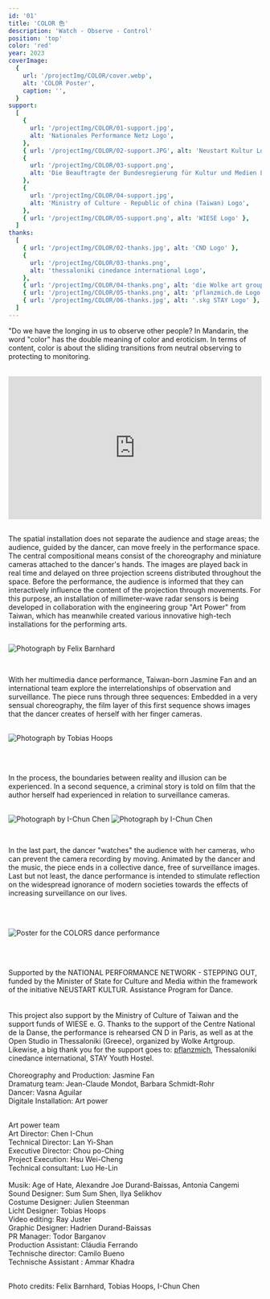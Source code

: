 ```yaml
---
id: '01'
title: 'COLOR ⾊'
description: 'Watch - Observe - Control'
position: 'top'
color: 'red'
year: 2023
coverImage:
  {
    url: '/projectImg/COLOR/cover.webp',
    alt: 'COLOR Poster',
    caption: '',
  }
support:
  [
    {
      url: '/projectImg/COLOR/01-support.jpg',
      alt: 'Nationales Performance Netz Logo',
    },
    { url: '/projectImg/COLOR/02-support.JPG', alt: 'Neustart Kultur Logo' },
    {
      url: '/projectImg/COLOR/03-support.png',
      alt: 'Die Beauftragte der Bundesregierung für Kultur und Medien Logo',
    },
    {
      url: '/projectImg/COLOR/04-support.jpg',
      alt: 'Ministry of Culture - Republic of china (Taiwan) Logo',
    },
    { url: '/projectImg/COLOR/05-support.png', alt: 'WIESE Logo' },
  ]
thanks:
  [
    { url: '/projectImg/COLOR/02-thanks.jpg', alt: 'CND Logo' },
    {
      url: '/projectImg/COLOR/03-thanks.png',
      alt: 'thessaloniki cinedance international Logo',
    },
    { url: '/projectImg/COLOR/04-thanks.png', alt: 'die Wolke art group Logo' },
    { url: '/projectImg/COLOR/05-thanks.png', alt: 'pflanzmich.de Logo' },
    { url: '/projectImg/COLOR/06-thanks.jpg', alt: '.skg STAY Logo' },
  ]
---
```


"Do we have the longing in us to observe other people? In Mandarin, the word
"color" has the double meaning of color and eroticism. In terms of content,
color is about the sliding transitions from neutral observing to protecting to
monitoring.
<br>
<br>
<div style="padding:56.25% 0 0 0;position:relative;"><iframe src="https://player.vimeo.com/video/826468069?h=89646c9918&autoplay=1&loop=1" style="position:absolute;top:0;left:0;width:100%;height:100%;" frameborder="0" allow="autoplay; fullscreen; picture-in-picture" allowfullscreen></iframe></div><script src="https://player.vimeo.com/api/player.js"></script>

<br>

The spatial installation does not separate the audience and stage areas; the
audience, guided by the dancer, can move freely in the performance space.
The central compositional means consist of the choreography and miniature
cameras attached to the dancer's hands. The images are played back in real
time and delayed on three projection screens distributed throughout the
space. Before the performance, the audience is informed that they can
interactively influence the content of the projection through movements. For
this purpose, an installation of millimeter-wave radar sensors is being
developed in collaboration with the engineering group "Art Power" from
Taiwan, which has meanwhile created various innovative high-tech
installations for the performing arts.
<br>
<br>

![Photograph by Felix Barnhard](/projectImg/COLOR/color-1.webp)

<br>

With her multimedia dance performance, Taiwan-born Jasmine Fan and an
international team explore the interrelationships of observation and
surveillance. The piece runs through three sequences: Embedded in a very
sensual choreography, the film layer of this first sequence shows images that
the dancer creates of herself with her finger cameras. 
<br>
<br>

![Photograph by Tobias Hoops](/projectImg/COLOR/color-2.webp)

<br>
<br>

In the process, the boundaries between reality and illusion can be experienced. In a second
sequence, a criminal story is told on film that the author herself had
experienced in relation to surveillance cameras. 
<br>
<br>

![Photograph by I-Chun Chen](/projectImg/COLOR/color-3.webp)
![Photograph by I-Chun Chen](/projectImg/COLOR/color-4.webp)

<br>

In the last part, the dancer "watches" the audience with her cameras, who can prevent the camera
recording by moving. Animated by the dancer and the music, the piece ends
in a collective dance, free of surveillance images. Last but not least, the
dance performance is intended to stimulate reflection on the widespread
ignorance of modern societies towards the effects of increasing surveillance
on our lives.

<br>
<br>

![Poster for the COLORS dance performance](/projectImg/COLOR/poster.webp)

<br>
<br>

Supported by the NATIONAL PERFORMANCE NETWORK - STEPPING OUT, funded by the Minister of State for Culture and Media within the framework of the initiative NEUSTART KULTUR. Assistance Program for Dance.  
<br>
<br>
This project also support by the Ministry of Culture of Taiwan and the support funds of WIESE e. G. Thanks to the support of the Centre National de la Danse, the performance is rehearsed CN D in Paris, as well as at the Open Studio in Thessaloniki (Greece), organized by Wolke Artgroup. Likewise, a big thank you for the support goes to: <a href="https://www.pflanzmich.de/" target="_blank">pflanzmich</a>, Thessaloniki cinedance international, STAY Youth Hostel.
<br>
<br>
Choreography and Production: Jasmine Fan<br>
Dramaturg team: Jean-Claude Mondot, Barbara Schmidt-Rohr<br>
Dancer: Vasna Aguilar<br>
Digitale Installation: Art power<br><br>

Art power team <br>
Art Director: Chen I-Chun<br>
Technical Director: Lan Yi-Shan<br>
Executive Director: Chou po-Ching<br>
Project Execution: Hsu Wei-Cheng<br>
Technical consultant: Luo He-Lin<br><br>
Musik: Age of Hate, Alexandre Joe Durand-Baissas, Antonia Cangemi<br>
Sound Designer: Sum Sum Shen, Ilya Selikhov<br>
Costume Designer: Julien Steenman<br>
Licht Designer: Tobias Hoops<br>
Video editing: Ray Juster<br>
Graphic Designer: Hadrien Durand-Baissas<br>
PR Manager: Todor Barganov<br>
Production Assistant: Cláudia Ferrando<br>
Technische director: Camilo Bueno<br>
Technische Assistant : Ammar Khadra<br><br>

Photo credits: Felix Barnhard, Tobias Hoops, I-Chun Chen

